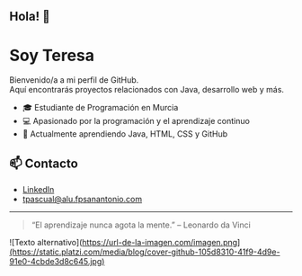 ## Hola! 👋
# Soy Teresa

Bienvenido/a a mi perfil de GitHub.  
Aquí encontrarás proyectos relacionados con Java, desarrollo web y más.

- 🎓 Estudiante de Programación en Murcia
- 💻 Apasionado por la programación y el aprendizaje continuo
- 🌱 Actualmente aprendiendo Java, HTML, CSS y GitHub

## 📫 Contacto

- [LinkedIn](https://www.linkedin.com/in/tu_usuario)
- tpascual@alu.fpsanantonio.com

---

> “El aprendizaje nunca agota la mente.” – Leonardo da Vinci

![Texto alternativo](https://url-de-la-imagen.com/imagen.png](https://static.platzi.com/media/blog/cover-github-105d8310-41f9-4d9e-91e0-4cbde3d8c645.jpg)
<!--
**Teresa2911/Teresa2911** is a ✨ _special_ ✨ repository because its `README.md` (this file) appears on your GitHub profile.

Here are some ideas to get you started:

- 🔭 I’m currently working on ...
- 🌱 I’m currently learning ...
- 👯 I’m looking to collaborate on ...
- 🤔 I’m looking for help with ...
- 💬 Ask me about ...
- 📫 How to reach me: ...
- 😄 Pronouns: ...
- ⚡ Fun fact: ...
-->
